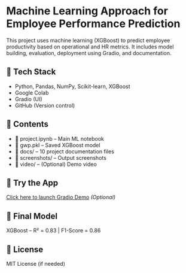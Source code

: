 # Machine Learning Approach for Employee Performance Prediction

This project uses machine learning (XGBoost) to predict employee productivity based on operational and HR metrics. It includes model building, evaluation, deployment using Gradio, and documentation.

## 🔧 Tech Stack
- Python, Pandas, NumPy, Scikit-learn, XGBoost
- Google Colab
- Gradio (UI)
- GitHub (Version control)

## 📂 Contents
- 📘 project.ipynb – Main ML notebook
- 🧠 gwp.pkl – Saved XGBoost model
- 📁 docs/ – 10 project documentation files
- 📸 screenshots/ – Output screenshots
- 🎥 video/ – (Optional) Demo video

## 🚀 Try the App
[Click here to launch Gradio Demo](https://your-gradio-link.gradio.live) *(Optional)*

## 🧠 Final Model
XGBoost – R² = 0.83 | F1-Score = 0.86

## 📜 License
MIT License (if needed)

